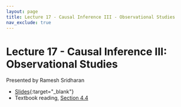 ```yaml
---
layout: page
title: Lecture 17 - Causal Inference III - Observational Studies
nav_exclude: true
---
```


# Lecture 17 - Causal Inference III: Observational Studies

Presented by Ramesh Sridharan

- [Slides](https://docs.google.com/presentation/d/1GH39wi1gJLewLIsdXNFLRIJi_VuWHxAkUIOJ73xVn7w/edit?usp=sharing){:target="_blank"}
- Textbook reading, [Section 4.4](https://data102.org/ds-102-book/content/chapters/04/05_observational_studies_unconfoundedness.html)
